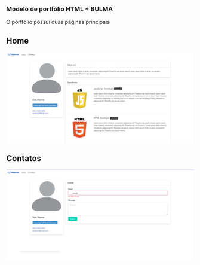 ### Modelo de portfólio HTML + BULMA
O portfólio possui duas páginas principais

## Home
<img align="center" src="https://github.com/marcos16165/Modelo_Portfolio/blob/main/Img/Home.png">

## Contatos 
<img align="center" src="https://github.com/marcos16165/Modelo_Portfolio/blob/main/Img/Contatos.png">
